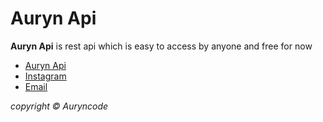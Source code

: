 <h1>Auryn Api</h1>

<p><b>Auryn Api</b> is rest api which is easy to access by anyone and free for now</p>
<ul>
    <li>
        <a href="http://" target="_blank" rel="noopener noreferrer">Auryn Api</a>
    </li>
    <li>
        <a href="https://www.instagram.com/heri.riynt" target="_blank" rel="noopener noreferrer">Instagram</a>
    </li>
    <li>
        <a href="mailto:auryncode@gmail.com">Email</a>
    </li>
</ul>
<p><i>copyright © Auryncode</i></p>
